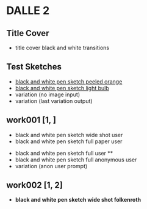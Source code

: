 # DALLE 2

## Title Cover
- title cover black and white transitions

## Test Sketches
- [black and white pen sketch peeled orange](./img/testSketches/1680882132.63017.png)
- [black and white pen sketch light bulb](./img/testSketches/1680882248.874082.png)
- variation (no image input)
- variation (last variation output) 

## work001 [1, ]

- black and white pen sketch wide shot user
- black and white pen sketch full paper user
* black and white pen sketch full user ** <!-- is this what i look like? -->
* black and white pen sketch full anonymous user
* variation (anon user prompt)

## work002 [1, 2]
* **black and white pen sketch wide shot folkenroth**